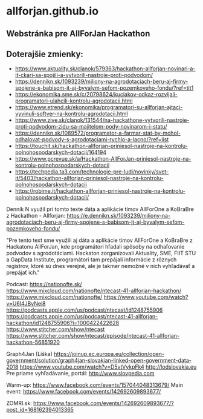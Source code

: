 # allforjan.github.io

## Webstránka pre AllForJan Hackathon

## Doterajšie zmienky:
- https://www.aktuality.sk/clanok/579363/hackathon-allforjan-novinari-a-it-ckari-sa-spojili-a-vytvorili-nastroje-proti-podvodom/
- https://dennikn.sk/1093239/miliony-na-agrodotaciach-beru-aj-firmy-spojene-s-babisom-jt-aj-byvalym-sefom-pozemkoveho-fondu/?ref=tit1
- https://ekonomika.sme.sk/c/20798624/kuciakov-odkaz-rozvijali-programatori-ulahcili-kontrolu-agrodotacii.html
- https://www.etrend.sk/ekonomika/programatori-su-allforjan-ajtaci-vyvinuli-softver-na-kontrolu-agrodotacii.html
- https://www.zive.sk/clanok/131544/na-hackathone-vytvorili-nastroje-proti-podvodom-zidu-sa-majitelom-pody-novinarom-i-statu/
- https://dennikn.sk/1089572/programator-a-farmar-stat-by-mohol-odhalovat-podvody-s-agrodotaciami-rychlo-a-lacno/?ref=list
- https://touchit.sk/hackathon-allforjan-priniesol-nastroje-na-kontrolu-polnohospodarskych-dotacii/164194
- https://www.pcrevue.sk/a/Hackathon-AllForJan-priniesol-nastroje-na-kontrolu-polnohospodarskych-dotacii
- https://techpedia.ta3.com/technologie-pre-ludi/novinky/svet-it/5403/hackathon-allforjan-priniesol-nastroje-na-kontrolu-polnohospodarskych-dotacii
- https://robime.it/hackathon-allforjan-priniesol-nastroje-na-kontrolu-polnohospodarskych-dotacii/

Denník N využil pri tomto texte dáta a aplikácie tímov AllForOne a KoBraBre z Hackathon - Allforjan:
https://e.dennikn.sk/1093239/miliony-na-agrodotaciach-beru-aj-firmy-spojene-s-babisom-jt-aj-byvalym-sefom-pozemkoveho-fondu/

"Pre tento text sme využili aj dáta a aplikácie tímov AllForOne a KoBraBre z Hackatonu AllForJan, kde programátori hľadali spôsoby na odhaľovanie podvodov s agrodotáciami. Hackaton zorganizovali Aktuality, SME, FIIT STU a GapData Institute, programátori tam prepájali informácie z rôznych registrov, ktoré sú dnes verejné, ale je takmer nemožné v nich vyhľadávať a prepájať ich."

Podcast: 
https://nationofte.sk/
https://www.mixcloud.com/nationofte/ntecast-41-allforjan-hackathon/
https://www.mixcloud.com/nationofte/
https://www.youtube.com/watch?v=U6l4JBvNei8
https://podcasts.apple.com/us/podcast/ntecast/id1248755906
https://podcasts.apple.com/us/podcast/ntecast-41-allforjan-hackathon/id1248755906?i=1000422422628
https://www.stitcher.com/show/ntecast
https://www.stitcher.com/show/ntecast/episode/ntecast-41-allforjan-hackathon-56851920

Graph4Jan (Liška)
https://joinup.ec.europa.eu/collection/open-government/solution/graph4jan-slovakian-linked-open-government-data-2018
https://www.youtube.com/watch?v=D5vtVykpFk4
http://lodslovakia.eu
Pre priame vyhľadávanie, portál: http://www.slovpedia.com 


Warm-up: https://www.facebook.com/events/157044048313679/
Main event: https://www.facebook.com/events/142692609893677/

ZOMRI.sk: https://www.facebook.com/events/142692609893677/?post_id=168162394013365
